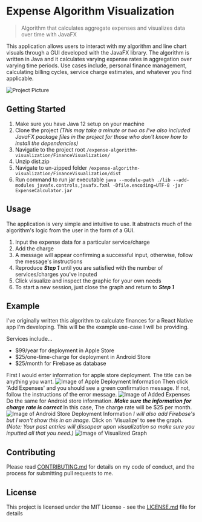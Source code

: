 # Expense Algorithm Visualization
> Algorithm that calculates aggregate expenses and visualizes data over time with JavaFX

This application allows users to interact with my algorithm and line chart visuals through a GUI developed with the JavaFX library. The algorithm is written in Java and it calculates varying expense rates in aggregation over varying time periods. Use cases include, personal finance management, calculating billing cycles, service charge estimates, and whatever you find applicable.

![Project Picture](https://i.imgur.com/AU151TC.png)

## Getting Started

1. Make sure you have Java 12 setup on your machine
2. Clone the project 
*(This may take a minute or two as I've also included JavaFX package files in the project for those who don't know how to install the dependencies)*
3. Navigatie to the project root
```/expense-algorithm-visualization/FinanceVisualization/```
4. Unzip dist.zip
5. Navigate to un-zipped folder
```/expense-algorithm-visualization/FinanceVisualization/dist```
6. Run command to run jar executable
```java --module-path ./lib --add-modules javafx.controls,javafx.fxml -Dfile.encoding=UTF-8 -jar ExpenseCalculator.jar```



## Usage

The application is very simple and intuitive to use. It abstracts much of the algorithm's logic from the user in the form of a GUI.

1. Input the expense data for a particular service/charge
2. Add the charge
3. A message will appear confirming a successful input, otherwise, follow the message's instructions
3. Reproduce ***Step 1*** until you are satisfied with the number of services/charges you've inputed
4. Click visualize and inspect the graphic for your own needs
5. To start a new session, just close the graph and return to ***Step 1***

## Example
I've originally written this algorithm to calculate finances for a React Native app I'm developing. This will be the example use-case I will be providing.

Services include...
* $99/year for deployment in Apple Store
* $25/one-time-charge for deployment in Android Store
* $25/month for Firebase as database


First I would enter information for apple store deployment. The title can be anything you want.
![Image of Apple Deployment Information](https://i.imgur.com/Rhz2HZL.png)
Then click 'Add Expenses' and you should see a green confirmation message. If not, follow the instructions of the error message.
![Image of Added Expenses](https://imgur.com/XYxuFOW.png)
Do the same for Android store information. ***Make sure the information for charge rate is correct*** In this case, The charge rate will be $25 per month. 
![Image of Android Store Deployment Information](https://imgur.com/cZGRU18.png)
*I will also add Firebase's but I won't show this in an image.*
Click on 'Visualize' to see the graph. *(Note: Your past entries will dissapear upon visualization so make sure you inputted all that you need.)*
![Image of Visualized Graph](https://i.imgur.com/0DvlD05.png)

## Contributing

Please read [CONTRIBUTING.md](https://gist.github.com/lusterane/eeb0d529b32db5ccdc2be158de9f4163) for details on my code of conduct, and the process for submitting pull requests to me.

## License

This project is licensed under the MIT License - see the [LICENSE.md](LICENSE) file for details
